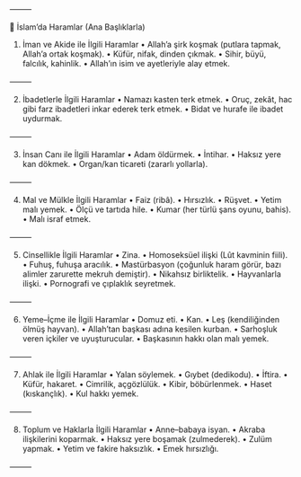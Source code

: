 
⸻

🕌 İslam’da Haramlar (Ana Başlıklarla)

1. İman ve Akide ile İlgili Haramlar
	•	Allah’a şirk koşmak (putlara tapmak, Allah’a ortak koşmak).
	•	Küfür, nifak, dinden çıkmak.
	•	Sihir, büyü, falcılık, kahinlik.
	•	Allah’ın isim ve ayetleriyle alay etmek.

⸻

2. İbadetlerle İlgili Haramlar
	•	Namazı kasten terk etmek.
	•	Oruç, zekât, hac gibi farz ibadetleri inkar ederek terk etmek.
	•	Bidat ve hurafe ile ibadet uydurmak.

⸻

3. İnsan Canı ile İlgili Haramlar
	•	Adam öldürmek.
	•	İntihar.
	•	Haksız yere kan dökmek.
	•	Organ/kan ticareti (zararlı yollarla).

⸻

4. Mal ve Mülkle İlgili Haramlar
	•	Faiz (ribâ).
	•	Hırsızlık.
	•	Rüşvet.
	•	Yetim malı yemek.
	•	Ölçü ve tartıda hile.
	•	Kumar (her türlü şans oyunu, bahis).
	•	Malı israf etmek.

⸻

5. Cinsellikle İlgili Haramlar
	•	Zina.
	•	Homoseksüel ilişki (Lût kavminin fiili).
	•	Fuhuş, fuhuşa aracılık.
	•	Mastürbasyon (çoğunluk haram görür, bazı alimler zarurette mekruh demiştir).
	•	Nikahsız birliktelik.
	•	Hayvanlarla ilişki.
	•	Pornografi ve çıplaklık seyretmek.

⸻

6. Yeme–İçme ile İlgili Haramlar
	•	Domuz eti.
	•	Kan.
	•	Leş (kendiliğinden ölmüş hayvan).
	•	Allah’tan başkası adına kesilen kurban.
	•	Sarhoşluk veren içkiler ve uyuşturucular.
	•	Başkasının hakkı olan malı yemek.

⸻

7. Ahlak ile İlgili Haramlar
	•	Yalan söylemek.
	•	Gıybet (dedikodu).
	•	İftira.
	•	Küfür, hakaret.
	•	Cimrilik, açgözlülük.
	•	Kibir, böbürlenmek.
	•	Haset (kıskançlık).
	•	Kul hakkı yemek.

⸻

8. Toplum ve Haklarla İlgili Haramlar
	•	Anne–babaya isyan.
	•	Akraba ilişkilerini koparmak.
	•	Haksız yere boşamak (zulmederek).
	•	Zulüm yapmak.
	•	Yetim ve fakire haksızlık.
	•	Emek hırsızlığı.

⸻
